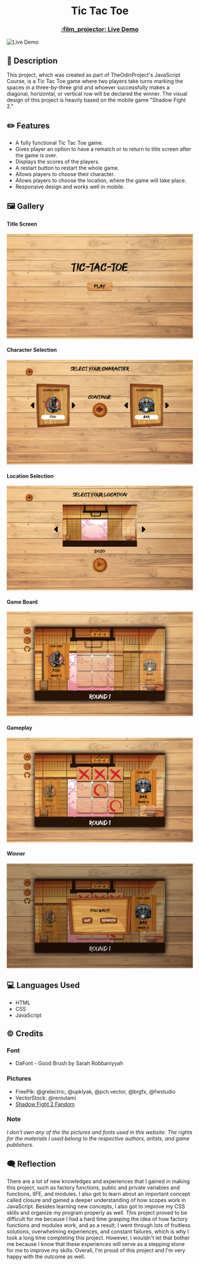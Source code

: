 <h1 align="center">Tic Tac Toe</h1>
<h3 align="center"><a href="https://gaaabbb.github.io/tic-tac-toe/">:film_projector: Live Demo</a></h3>

![Live Demo](images/gallery/live-demo.gif)

## :scroll: Description
This project, which was created as part of TheOdinProject's JavaScript Course, is a Tic Tac Toe game where two players take turns marking the spaces in a three-by-three grid and whoever successfully makes a diagonal, horizontal, or vertical row will be declared the winner. The visual design of this project is heavily based on the mobile game "Shadow Fight 2."

## :pencil2: Features
* A fully functional Tic Tac Toe game.
* Gives player an option to have a rematch or to return to title screen after the game is over.
* Displays the scores of the players.
* A restart button to restart the whole game.
* Allows players to choose their character.
* Allows players to choose the location, where the game will take place.
* Responsive design and works well in mobile.

## :framed_picture: Gallery
#### Title Screen
![Title Screen](images/gallery/Screenshot-1.png)
#### Character Selection
![Character Selection](images/gallery/Screenshot-2.png)
#### Location Selection
![Location Selection](images/gallery/Screenshot-3.png)
#### Game Board
![Game Board](images/gallery/Screenshot-4.png)
#### Gameplay
![Gameplay](images/gallery/Screenshot-5.png)
#### Winner
![Winner](images/gallery/Screenshot-6.png)


## :computer: Languages Used
* HTML
* CSS
* JavaScript

## :copyright: Credits
### Font
* DaFont - Good Brush by Sarah Robbaniyyah
### Pictures
* FreePik: @grelectric, @upklyak, @pch.vector, @brgfx, @fwstudio
* VectorStock: @reniutami
* [Shadow Fight 2 Fandom](https://shadowfight.fandom.com/)
### Note
*I don't own any of the the pictures and fonts used in this website. The rights for the materials I used belong to the respective authors, aritsts, and game publishers.*

## :left_speech_bubble: Reflection
There are a lot of new knowledges and experiences that I gained in making this project, such as factory functions, public and private variables and functions, IIFE, and modules. I also got to learn about an important concept called closure and gained a deeper understanding of how scopes work in JavaScript. Besides learning new concepts, I also got to improve my CSS skills and organize my program properly as well. This project proved to be difficult for me because I had a hard time grasping the idea of how factory functions and modules work, and as a result, I went through lots of fruitless solutions, overwhelming experiences, and constant failures, which is why I took a long time completing this project. However, I wouldn't let that bother me because I know that these experiences will serve as a stepping stone for me to improve my skills. Overall, I'm proud of this project and I'm very happy with the outcome as well.
